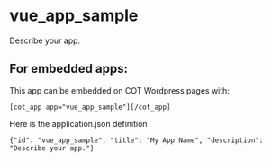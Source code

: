 vue_app_sample
===========
Describe your app.

For embedded apps:
------------------
This app can be embedded on COT Wordpress pages with:

`[cot_app app="vue_app_sample"][/cot_app]`

Here is the application.json definition

`{"id": "vue_app_sample", "title": "My App Name", "description": "Describe your app."}`
